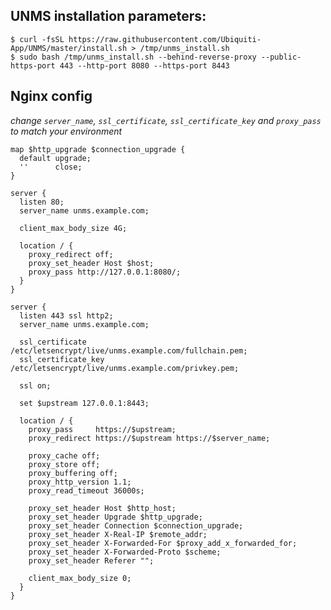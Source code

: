 ## UNMS installation parameters:

    $ curl -fsSL https://raw.githubusercontent.com/Ubiquiti-App/UNMS/master/install.sh > /tmp/unms_install.sh
    $ sudo bash /tmp/unms_install.sh --behind-reverse-proxy --public-https-port 443 --http-port 8080 --https-port 8443 

## Nginx config

*change `server_name`, `ssl_certificate`, `ssl_certificate_key` and `proxy_pass` to match your environment*

    map $http_upgrade $connection_upgrade {
      default upgrade;
      ''      close;
    }
    
    server {
      listen 80;
      server_name unms.example.com;

      client_max_body_size 4G;
    
      location / {
        proxy_redirect off;
        proxy_set_header Host $host;
        proxy_pass http://127.0.0.1:8080/;
      }
    }
    
    server {
      listen 443 ssl http2;
      server_name unms.example.com;
    
      ssl_certificate     /etc/letsencrypt/live/unms.example.com/fullchain.pem;
      ssl_certificate_key /etc/letsencrypt/live/unms.example.com/privkey.pem;
    
      ssl on;
    
      set $upstream 127.0.0.1:8443;
    
      location / {
        proxy_pass     https://$upstream;
        proxy_redirect https://$upstream https://$server_name;
    
        proxy_cache off;
        proxy_store off;
        proxy_buffering off;
        proxy_http_version 1.1;
        proxy_read_timeout 36000s;
    
        proxy_set_header Host $http_host;
        proxy_set_header Upgrade $http_upgrade;
        proxy_set_header Connection $connection_upgrade;
        proxy_set_header X-Real-IP $remote_addr;
        proxy_set_header X-Forwarded-For $proxy_add_x_forwarded_for;
        proxy_set_header X-Forwarded-Proto $scheme;
        proxy_set_header Referer "";
    
        client_max_body_size 0;
      }
    }

